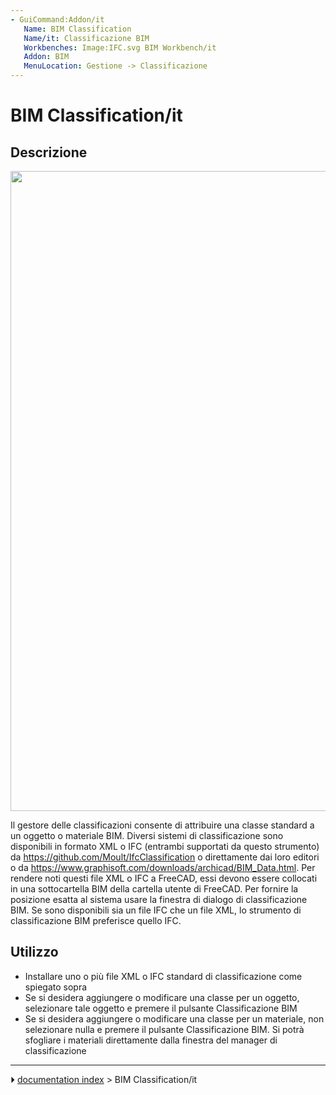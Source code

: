 ```yaml
---
- GuiCommand:Addon/it
   Name: BIM Classification
   Name/it: Classificazione BIM
   Workbenches: Image:IFC.svg BIM Workbench/it
   Addon: BIM
   MenuLocation: Gestione -> Classificazione
---
```


# BIM Classification/it

## Descrizione

<img alt="" src=images/BIM_classification_screenshot.png  style="width:1024px;">

Il gestore delle classificazioni consente di attribuire una classe standard a un oggetto o materiale BIM. Diversi sistemi di classificazione sono disponibili in formato XML o IFC (entrambi supportati da questo strumento) da <https://github.com/Moult/IfcClassification> o direttamente dai loro editori o da <https://www.graphisoft.com/downloads/archicad/BIM_Data.html>. Per rendere noti questi file XML o IFC a FreeCAD, essi devono essere collocati in una sottocartella BIM della cartella utente di FreeCAD. Per fornire la posizione esatta al sistema usare la finestra di dialogo di classificazione BIM. Se sono disponibili sia un file IFC che un file XML, lo strumento di classificazione BIM preferisce quello IFC.

## Utilizzo

-   Installare uno o più file XML o IFC standard di classificazione come spiegato sopra
-   Se si desidera aggiungere o modificare una classe per un oggetto, selezionare tale oggetto e premere il pulsante Classificazione BIM
-   Se si desidera aggiungere o modificare una classe per un materiale, non selezionare nulla e premere il pulsante Classificazione BIM. Si potrà sfogliare i materiali direttamente dalla finestra del manager di classificazione



---
⏵ [documentation index](../README.md) > BIM Classification/it
